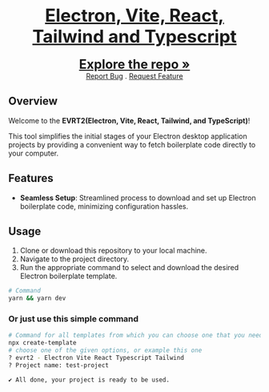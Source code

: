 <h1 align="center" style="font-size: 35px; margin-block: 20px;">
  <a href="#">Electron, Vite, React, Tailwind and Typescript</a>
</h1>
<p align="center">
  <a style="font-size: 25px;" href="https://github.com/Strahinja2112/electron-tailwind-vite-starter"><strong>Explore the repo »</strong></a>
  <br/>
  <a href="https://github.com/Strahinja2112/electron-tailwind-vite-starter/issues">Report Bug</a>
  .
  <a href="https://github.com/Strahinja2112/electron-tailwind-vite-starter/issues">Request Feature</a>
</p>

## Overview

Welcome to the **EVRT2(Electron, Vite, React, Tailwind, and TypeScript)**!

This tool simplifies the initial stages of your Electron desktop application projects by providing a convenient way to fetch boilerplate code directly to your computer.

## Features

- **Seamless Setup**: Streamlined process to download and set up Electron boilerplate code, minimizing configuration hassles.

## Usage

1. Clone or download this repository to your local machine.
2. Navigate to the project directory.
3. Run the appropriate command to select and download the desired Electron boilerplate template.

```bash
# Command
yarn && yarn dev
```

### Or just use this simple command

```bash
# Command for all templates from which you can choose one that you need
npx create-template
# choose one of the given options, or example this one
? evrt2 - Electron Vite React Typescript Tailwind
? Project name: test-project

✔ All done, your project is ready to be used.
```
